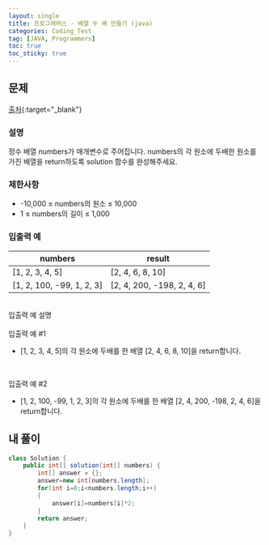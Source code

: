 ```yaml
---
layout: single
title: 프로그래머스 - 배열 두 배 만들기 (java)
categories: Coding_Test
tag: [JAVA, Programmers]
toc: true
toc_sticky: true
---
```


## 문제
[출처](https://school.programmers.co.kr/learn/courses/30/lessons/120809){:target="_blank"}
### 설명
정수 배열 numbers가 매개변수로 주어집니다. numbers의 각 원소에 두배한 원소를 가진 배열을 return하도록 solution 함수를 완성해주세요.

### 제한사항

 * -10,000 ≤ numbers의 원소 ≤ 10,000
 * 1 ≤ numbers의 길이 ≤ 1,000

### 입출력 예

|numbers|result|
|---|---|
|[1, 2, 3, 4, 5]|[2, 4, 6, 8, 10]|
|[1, 2, 100, -99, 1, 2, 3]|[2, 4, 200, -198, 2, 4, 6]|

<br/>
입출력 예 설명
<br/><br/>
입출력 예 #1

 * [1, 2, 3, 4, 5]의 각 원소에 두배를 한 배열 [2, 4, 6, 8, 10]을 return합니다.
<br/>

입출력 예 #2

 * [1, 2, 100, -99, 1, 2, 3]의 각 원소에 두배를 한 배열 [2, 4, 200, -198, 2, 4, 6]을 return합니다.

## 내 풀이
```java
class Solution {
    public int[] solution(int[] numbers) {
        int[] answer = {};
        answer=new int[numbers.length];
        for(int i=0;i<numbers.length;i++)
        {
            answer[i]=numbers[i]*2;
        }
        return answer;
    }
}
```